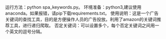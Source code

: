 运行方法：python spa_keywords.py。
环境准备：python3,建议使用anaconda。如果报错，请pip下载requirements.txt。
使用说明：这是一个广告关键词的查找工具，目的是方便操作人员的广告投放。利用了amazon的关键词推荐工具，进行递归爬取。
否定关键词：可以设置多个，每个否定关键词之间用一个英文的逗号分隔。
